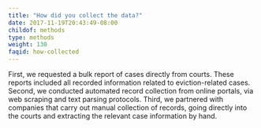 ```yaml
---
title: "How did you collect the data?"
date: 2017-11-19T20:43:49-08:00
childof: methods
type: methods
weight: 130
faqid: how-collected
---
```

First, we requested a bulk report of cases directly from courts. These reports included all recorded information related to eviction-related cases. Second, we conducted automated record collection from online portals, via web scraping and text parsing protocols. Third, we partnered with companies that carry out manual collection of records, going directly into the courts and extracting the relevant case information by hand.